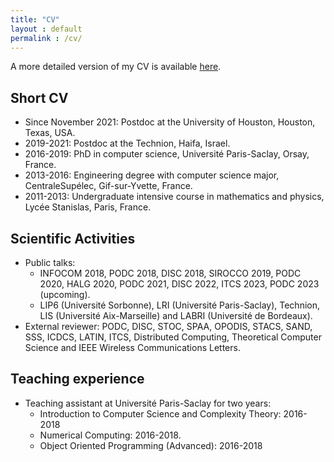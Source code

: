 ```yaml
---
title: "CV"
layout : default
permalink : /cv/
---
```


A more detailed version of my CV is available [here](../assets/cv.pdf).

## Short CV

* Since November 2021: Postdoc at the University of Houston, Houston, Texas, USA.
* 2019-2021: Postdoc at the Technion, Haifa, Israel.
* 2016-2019: PhD in computer science, Université Paris-Saclay, Orsay, France.
* 2013-2016: Engineering degree with computer science major, CentraleSupélec, Gif-sur-Yvette, France.
* 2011-2013: Undergraduate intensive course in mathematics and physics, Lycée Stanislas, Paris, France.

## Scientific Activities

* Public talks:
	* INFOCOM 2018, PODC 2018, DISC 2018, SIROCCO 2019, PODC 2020, HALG 2020, PODC 2021, DISC 2022, ITCS 2023, PODC 2023 (upcoming).
	* LIP6 (Université Sorbonne), LRI (Université Paris-Saclay), Technion, LIS (Université Aix-Marseille) and LABRI (Université de Bordeaux).
* External reviewer: PODC, DISC, STOC, SPAA, OPODIS, STACS, SAND, SSS, ICDCS, LATIN, ITCS, Distributed Computing, Theoretical Computer Science and IEEE Wireless Communications Letters.

## Teaching experience

* Teaching assistant at Université Paris-Saclay for two years:
	* Introduction to Computer Science and Complexity Theory: 2016-2018
	* Numerical Computing: 2016-2018.
	* Object Oriented Programming (Advanced): 2016-2018
